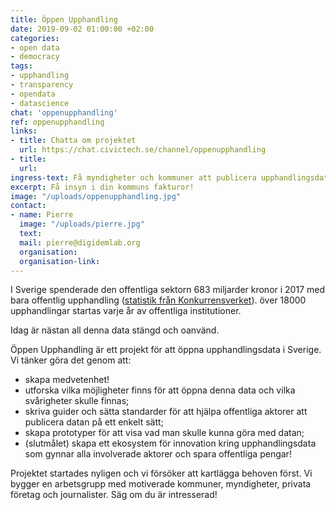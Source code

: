 ```yaml
---
title: Öppen Upphandling
date: 2019-09-02 01:00:00 +02:00
categories:
- open data
- democracy
tags:
- upphandling
- transparency
- opendata
- datascience
chat: 'oppenupphandling'
ref: oppenupphandling
links:
- title: Chatta om projektet
  url: https://chat.civictech.se/channel/oppenupphandling
- title:
  url:
ingress-text: Få myndigheter och kommuner att publicera upphandlingsdata och använda den för att skapa nya möjligheter.
excerpt: Få insyn i din kommuns fakturor!
image: "/uploads/oppenupphandling.jpg"
contact:
- name: Pierre
  image: "/uploads/pierre.jpg"
  text:
  mail: pierre@digidemlab.org
  organisation:
  organisation-link:
---
```


I Sverige spenderade den offentliga sektorn 683 miljarder kronor i 2017 med bara offentlig upphandling ([statistik från Konkurrensverket](http://www.konkurrensverket.se/globalassets/publikationer/rapporter/rapport_2018-9_statistikrapport_2018_webb.pdf)). över 18000 upphandlingar startas varje år av offentliga institutioner.

Idag är nästan all denna data stängd och oanvänd.

Öppen Upphandling är ett projekt för att öppna upphandlingsdata i Sverige. Vi tänker göra det genom att:
* skapa medvetenhet!
* utforska vilka möjligheter finns för att öppna denna data och vilka svårigheter skulle finnas;
* skriva guider och sätta standarder för att hjälpa offentliga aktorer att publicera datan på ett enkelt sätt;
* skapa prototyper för att visa vad man skulle kunna göra med datan;
* (slutmålet) skapa ett ekosystem för innovation kring upphandlingsdata som gynnar alla involverade aktorer och spara offentliga pengar!

Projektet startades nyligen och vi försöker att kartlägga behoven först. Vi bygger en arbetsgrupp med motiverade kommuner, myndigheter, privata företag och journalister. Säg om du är intresserad!
